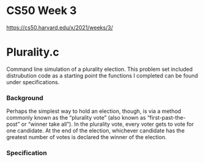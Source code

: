 # CS50 Week 3

https://cs50.harvard.edu/x/2021/weeks/3/

# Plurality.c

Command line simulation of a plurality election. This problem set included distrubution code as a starting point the functions I completed can be found under specifications.

### Background

Perhaps the simplest way to hold an election, though, is via a method commonly known as the “plurality vote” (also known as “first-past-the-post” or “winner take all”). In the plurality vote, every voter gets to vote for one candidate. At the end of the election, whichever candidate has the greatest number of votes is declared the winner of the election.

### Specification
